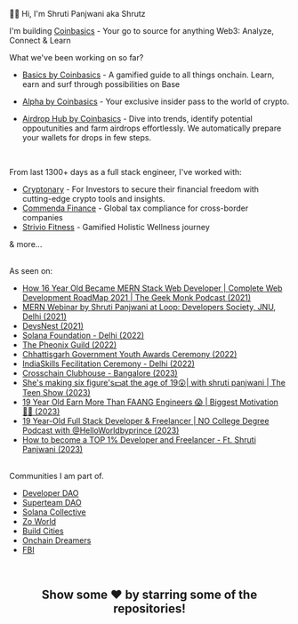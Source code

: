 👋🏻 Hi, I'm Shruti Panjwani aka Shrutz

I'm building [Coinbasics](coinbasics.xyz) - Your go to source for anything Web3: Analyze, Connect & Learn

What we've been working on so far?

- [Basics by Coinbasics](basicsxyz.com) - A gamified guide to all things onchain. Learn, earn and surf through possibilities on Base

- [Alpha by Coinbasics](https://coinbasics.xyz/alpha) - Your exclusive insider pass to the world of crypto.

- [Airdrop Hub by Coinbasics](https://coinbasics.xyz/airdrops) - Dive into trends, identify potential oppoutunities and farm airdrops effortlessly. We automatically prepare your wallets for drops in few steps.

<br>

From last 1300+ days as a full stack engineer, I've worked with:
- [Cryptonary](https://cryptonary.com/) - For Investors to secure their financial freedom with cutting-edge crypto tools and insights.
- [Commenda Finance](https://www.commenda.io/) - Global tax compliance for cross-border companies
- [Strivio Fitness](https://strivio.in/) - Gamified Holistic Wellness journey

& more...

<br>
<div align="left">
  As seen on:
  
  - <a href="https://youtu.be/0pAx_uwX51I" target="_blank">How 16 Year Old Became MERN Stack Web Developer | Complete Web Development RoadMap 2021 | The Geek Monk Podcast (2021)</a>
  - <a href="https://youtu.be/v6iUENZe6Go" target="_blank">MERN Webinar by Shruti Panjwani at Loop: Developers Society, JNU, Delhi (2021)</a>
  - <a href="https://www.linkedin.com/posts/shrutipanjwani_passion-learning-skills-activity-6769698108600287232-8gSY?utm_source=share&utm_medium=member_desktop" target="_blank">DevsNest (2021)</a>
  - <a href="https://www.linkedin.com/posts/shrutipanjwani_web3-activity-6977491540852035584-LaTz?utm_source=share&utm_medium=member_desktop" target="_blank">Solana Foundation - Delhi (2022)</a>
  - <a href="https://www.linkedin.com/posts/shrutipanjwani_bangalore-activity-6972066073613402112-hQ7w?utm_source=share&utm_medium=member_desktop" target="_blank">The Pheonix Guild (2022)</a>
  - <a href="https://www.linkedin.com/posts/shrutipanjwani_blessedandgrateful-activity-6940345082935939074-lqB9?utm_source=share&utm_medium=member_desktop" target="_blank">Chhattisgarh Government Youth Awards Ceremony (2022)</a>
  - <a href="https://www.linkedin.com/posts/shrutipanjwani_india-success-winning-activity-6930469018499715072-0F1V?utm_source=share&utm_medium=member_desktop" target="_blank">IndiaSkills Fecilitation Ceremony - Delhi (2022)</a>
  - <a href="https://twitter.com/SuperteamIN/status/1668257362459672580?s=20" target="_blank">Crosschain Clubhouse - Bangalore (2023)</a>
  - <a href="https://youtu.be/zcyN5EVk2kA" target="_blank">She's making six figure's💵at the age of 19😲| with shruti panjwani | The Teen Show (2023)</a>
  - <a href="https://youtu.be/XZGl0VBNI7I?si=MtZutBdiVliYKbi_" target="_blank">19 Year Old Earn More Than FAANG Engineers 😱 | Biggest Motivation 💪🏻 (2023)</a>
  - <a href="https://youtu.be/DBTf3qvKwsc?si=0zBSl80do243xTgS" target="_blank">19 Year-Old Full Stack Developer & Freelancer | NO College Degree Podcast with @HelloWorldbyprince (2023)</a>
  - <a href="https://youtu.be/WUXcaI1ZO88?si=gcB4GIC9tjq98y5n" target="_blank">How to become a TOP 1% Developer and Freelancer - Ft. Shruti Panjwani (2023)</a>
</div>
<br>
Communities I am part of.

-   [Developer DAO](https://www.developerdao.com/)
-   [Superteam DAO](https://superteam.fun/)
-   [Solana Collective](https://x.com/SolanaCollectiv)
-   [Zo World](https://zo.xyz/)
-   [Build Cities](https://www.buildcities.network/)
-   [Onchain Dreamers](https://www.onchaindreamers.com/)
-   [FBI](https://warpcast.com/callusfbi)

<br>
<h2 align="center">Show some  ❤️  by starring some of the repositories!</h2>
